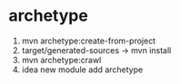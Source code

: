 # archetype
1. mvn archetype:create-from-project
2. target/generated-sources -> mvn install
3. mvn archetype:crawl
4. idea new module add archetype